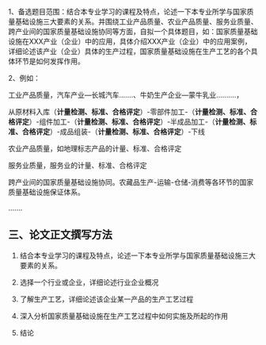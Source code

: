 1、备选题目范围：结合本专业学习的课程及特点，论述一下本专业所学与国家质量基础设施三大要素的关系。并围绕工业产品质量、农业产品质量、服务业质量、跨产业间的国家质量基础设施协同等方面，自拟一个具体题目，如：国家质量基础设施在XXX产业（企业）中的应用，具体介绍XXX产业（企业）中的应用案例，详细论述该产业（企业）具体的生产过程，国家质量基础设施在生产工艺的各个具体环节是如何发挥作用。

2、例如：

工业产品质量，汽车产业—长城汽车.......、牛奶生产企业—蒙牛乳业..........，

从原材料入库（**计量检测、标准、合格评定**）-零部件加工-（**计量检测、标准、合格评定**）-组件加工-（**计量检测、标准、合格评定**）-半成品加工-（**计量检测、标准、合格评定**）-成品组装-（**计量检测、标准、合格评定**）-下线

农业产品质量，如地理标志产品的计量、标准、合格评定

服务业质量，服务业的计量、标准、合格评定

跨产业间的国家质量基础设施协同。农藏品生产-运输-仓储-消费等各环节的国家质量基础设施保证体系。

.......
## 三、论文正文撰写方法

1. 结合本专业学习的课程及特点，论述一下本专业所学与国家质量基础设施三大要素的关系。

2. 选择一个行业或企业，详细论述行业企业概况

3. 了解生产工艺，详细论述该企业某一产品的生产工艺过程

4. 深入分析国家质量基础设施在生产工艺过程中如何实施及所起的作用

5. 结论